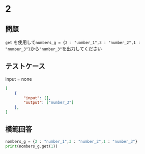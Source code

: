 # 2
## 問題

`get` を使用して`numbers_g = {2 : "uomber_1",3 : "number_2",1 : "number_3"}`から`"number_3"`を出力してください

## テストケース
input = none
```json
[
	{
		"input": [],
		"output": ["number_3"]
  	},
]
```

## 模範回答
```python
nombers_g = {2 : "number_1",3 : "number_2",1 : "number_3"}
print(nombers_g.get(1))
```